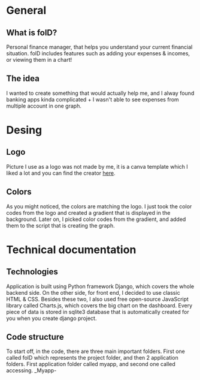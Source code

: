 # General

## What is folD?
Personal finance manager, that helps you understand your current financial situation. folD includes features such as adding your expenses & incomes, or viewing them in a chart!

## The idea
I wanted to create something that would actually help me, and I alway found banking apps kinda complicated + I wasn't able to see expenses from multiple account in one graph.

# Desing

## Logo
Picture I use as a logo was not made by me, it is a canva template which I liked a lot and you can find the creator [here](https://www.canva.com/p/cincin-emas/).

## Colors
As you might noticed, the colors are matching the logo. I just took the color codes from the logo and created a gradient that is displayed in the background. Later on, I picked color codes from the gradient, and added them to the script that is creating the graph.

# Technical documentation

## Technologies
Application is built using Python framework Django, which covers the whole backend side.
On the other side, for front end, I decided to use classic HTML & CSS. Besides these two, I also used free open-source JavaScript library called Charts.js, which covers the big chart on the dashboard.
Every piece of data is stored in sqlite3 database that is automatically created for you when you create django project.

## Code structure
To start off, in the code, there are three main important folders. First one called folD which represents the project folder, and then 2 application folders. First application folder called myapp, and second one called accessing.
_Myapp- 
  
